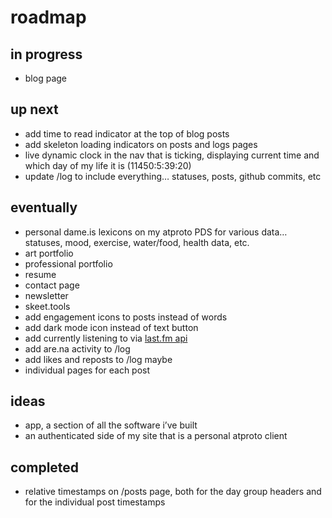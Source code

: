 # roadmap

## in progress
- blog page

## up next
- add time to read indicator at the top of blog posts
- add skeleton loading indicators on posts and logs pages
- live dynamic clock in the nav that is ticking, displaying current time and which day of my life it is (11450:5:39:20)
- update /log to include everything… statuses, posts, github commits, etc

## eventually
- personal dame.is lexicons on my atproto PDS for various data… statuses, mood, exercise, water/food, health data, etc.
- art portfolio
- professional portfolio
- resume
- contact page
- newsletter 
- skeet.tools
- add engagement icons to posts instead of words
- add dark mode icon instead of text button
- add currently listening to via [last.fm api](https://www.last.fm/api/show/user.getRecentTracks)
- add are.na activity to /log
- add likes and reposts to /log maybe
- individual pages for each post

## ideas
- app, a section of all the software i’ve built
- an authenticated side of my site that is a personal atproto client

## completed
- relative timestamps on /posts page, both for the day group headers and for the individual post timestamps